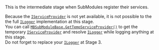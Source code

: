 This is the intermediate stage when SubModules register their services.  
  
Because the [``IServiceProvider``](xref:System.IServiceProvider) is not yet available, it is not possible to the the full [``ILogger``](xref:Microsoft.Extensions.Logging.ILogger) implementation at this stage.  
You can call [``MBSubModuleBase.GetTempServiceProvider()``](xref:Bannerlord.ButterLib.Common.Extensions.DependencyInjectionExtensions.html%23collapsible-Bannerlord_ButterLib_Common_Extensions_DependencyInjectionExtensions_GetTempServiceProvider_TaleWorlds_MountAndBlade_MBSubModuleBase_) to get the temporary [``IServiceProvider``](xref:System.IServiceProvider) and resolve [``ILogger``](xref:Microsoft.Extensions.Logging.ILogger) while logging anything at this stage.  
Do not forget to replace your [``ILogger``](xref:Microsoft.Extensions.Logging.ILogger) at Stage 3.  
